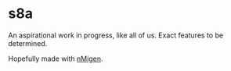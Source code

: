 # s8a

An aspirational work in progress, like all of us. Exact features to be determined.

Hopefully made with [nMigen](https://nmigen.org/).
